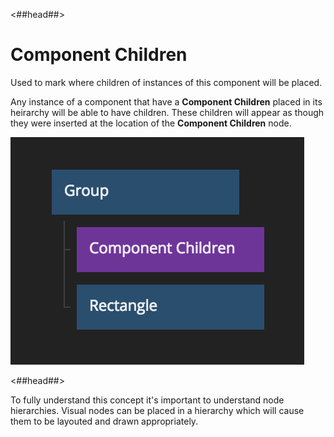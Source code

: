 <##head##>

# Component Children

Used to mark where children of instances of this component will be placed.

Any instance of a component that have a **Component Children** placed in its heirarchy will be
able to have children. These children will appear as though they were inserted at the location of
the **Component Children** node.

<div class="ndl-image-with-background">

![](component-children.png)

</div>

<##head##>

To fully understand this concept it's important to understand node hierarchies.
Visual nodes can be placed in a hierarchy which will cause them to be layouted and drawn appropriately.
